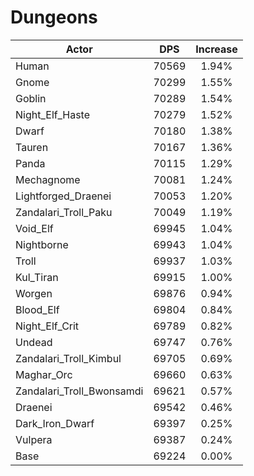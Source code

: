 # Dungeons
| Actor | DPS | Increase |
|---|:---:|:---:|
|Human|70569|1.94%|
|Gnome|70299|1.55%|
|Goblin|70289|1.54%|
|Night_Elf_Haste|70279|1.52%|
|Dwarf|70180|1.38%|
|Tauren|70167|1.36%|
|Panda|70115|1.29%|
|Mechagnome|70081|1.24%|
|Lightforged_Draenei|70053|1.20%|
|Zandalari_Troll_Paku|70049|1.19%|
|Void_Elf|69945|1.04%|
|Nightborne|69943|1.04%|
|Troll|69937|1.03%|
|Kul_Tiran|69915|1.00%|
|Worgen|69876|0.94%|
|Blood_Elf|69804|0.84%|
|Night_Elf_Crit|69789|0.82%|
|Undead|69747|0.76%|
|Zandalari_Troll_Kimbul|69705|0.69%|
|Maghar_Orc|69660|0.63%|
|Zandalari_Troll_Bwonsamdi|69621|0.57%|
|Draenei|69542|0.46%|
|Dark_Iron_Dwarf|69397|0.25%|
|Vulpera|69387|0.24%|
|Base|69224|0.00%|
